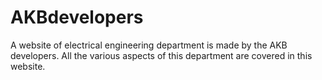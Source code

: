 # AKBdevelopers
A website of electrical engineering department is made by the AKB developers. All the various aspects of this department are covered in this website.
